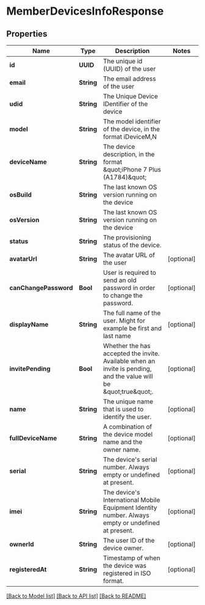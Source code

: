 # MemberDevicesInfoResponse

## Properties
Name | Type | Description | Notes
------------ | ------------- | ------------- | -------------
**id** | **UUID** | The unique id (UUID) of the user | 
**email** | **String** | The email address of the user | 
**udid** | **String** | The Unique Device IDentifier of the device | 
**model** | **String** | The model identifier of the device, in the format iDeviceM,N | 
**deviceName** | **String** | The device description, in the format \&quot;iPhone 7 Plus (A1784)\&quot; | 
**osBuild** | **String** | The last known OS version running on the device | 
**osVersion** | **String** | The last known OS version running on the device | 
**status** | **String** | The provisioning status of the device. | 
**avatarUrl** | **String** | The avatar URL of the user | [optional] 
**canChangePassword** | **Bool** | User is required to send an old password in order to change the password. | [optional] 
**displayName** | **String** | The full name of the user. Might for example be first and last name | [optional] 
**invitePending** | **Bool** | Whether the has accepted the invite. Available when an invite is pending, and the value will be \&quot;true\&quot;. | [optional] 
**name** | **String** | The unique name that is used to identify the user. | [optional] 
**fullDeviceName** | **String** | A combination of the device model name and the owner name. | [optional] 
**serial** | **String** | The device&#39;s serial number. Always empty or undefined at present. | [optional] 
**imei** | **String** | The device&#39;s International Mobile Equipment Identity number. Always empty or undefined at present. | [optional] 
**ownerId** | **String** | The user ID of the device owner. | [optional] 
**registeredAt** | **String** | Timestamp of when the device was registered in ISO format. | [optional] 

[[Back to Model list]](../README.md#documentation-for-models) [[Back to API list]](../README.md#documentation-for-api-endpoints) [[Back to README]](../README.md)


